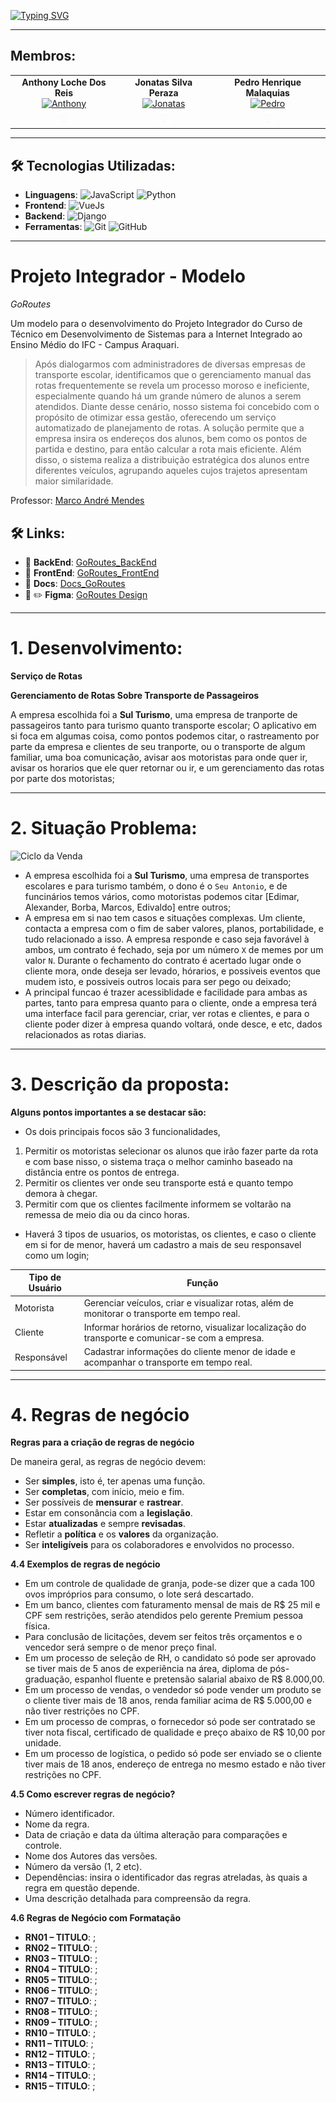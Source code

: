 [![Typing SVG](https://readme-typing-svg.herokuapp.com/?color=022840&size=35&center=true&vCenter=true&width=1000&lines=Go+Routes,+The+Best+App+Of+Manage+Routes)](https://git.io/typing-svg)

---

## Membros:

<div align="center">
<table>
<tr>
<td align="center">
   <b>Anthony Loche Dos Reis</b> <br>
   <a href="https://github.com/AnthonyLoche"><img src="https://avatars.githubusercontent.com/u/126203565?v=4" width="80px;" alt="Anthony"/></a>
   <br>
   <a href="https://github.com/AnthonyLoche"><img src="https://raw.githubusercontent.com/GoRoutes/Docs_GoRoutes/refs/heads/main/images/github-logo-white.png" width="25px;" alt="GitHub"/></a>
</td>
<td align="center">
   <b>Jonatas Silva Peraza</b> <br>
   <a href="https://github.com/jonatasperaza"><img src="https://avatars.githubusercontent.com/u/73970519?v=4" width="80px;" alt="Jonatas"/></a>
   <br>
   <a href="https://github.com/jonatasperaza"><img src="https://raw.githubusercontent.com/GoRoutes/Docs_GoRoutes/refs/heads/main/images/github-logo-white.png" width="25px;" alt="GitHub"/></a>
</td>
<td align="center">
   <b>Pedro Henrique Malaquias</b> <br>
   <a href="https://github.com/PedroHenmalaquias"><img src="https://avatars.githubusercontent.com/u/127138118?v=4" width="80px;" alt="Pedro"/></a>
   <br>
   <a href="https://github.com/PedroHenmalaquias"><img src="https://raw.githubusercontent.com/GoRoutes/Docs_GoRoutes/refs/heads/main/images/github-logo-white.png" width="25px;" alt="GitHub"/></a>
</td>
</tr>
</table>
</div>

---

## 🛠 Tecnologias Utilizadas:

- **Linguagens**: ![JavaScript](https://img.shields.io/badge/-JavaScript-F7DF1E?logo=javascript&logoColor=black) ![Python](https://img.shields.io/badge/-Python-3776AB?logo=python&logoColor=white)
- **Frontend**: ![VueJs](https://img.shields.io/badge/-Vuejs-3FB17F?logo=vue&logoColor=black)
- **Backend**: ![Django](https://img.shields.io/badge/-Django-092E20?logo=django&logoColor=white)
- **Ferramentas**: ![Git](https://img.shields.io/badge/-Git-F05032?logo=git&logoColor=white) ![GitHub](https://img.shields.io/badge/-GitHub-181717?logo=github)

---

# Projeto Integrador - Modelo

_GoRoutes_

Um modelo para o desenvolvimento do Projeto Integrador do Curso de Técnico em Desenvolvimento de Sistemas para a Internet Integrado ao Ensino Médio do IFC - Campus Araquari.

> Após dialogarmos com administradores de diversas empresas de transporte escolar, identificamos que o gerenciamento manual das rotas frequentemente se revela um processo moroso e ineficiente, especialmente quando há um grande número de alunos a serem atendidos. Diante desse cenário, nosso sistema foi concebido com o propósito de otimizar essa gestão, oferecendo um serviço automatizado de planejamento de rotas. A solução permite que a empresa insira os endereços dos alunos, bem como os pontos de partida e destino, para então calcular a rota mais eficiente. Além disso, o sistema realiza a distribuição estratégica dos alunos entre diferentes veículos, agrupando aqueles cujos trajetos apresentam maior similaridade.

Professor: [Marco André Mendes](github.com/marcoandre)

## 🛠 Links:

- 🚀 **BackEnd**: [GoRoutes_BackEnd](https://github.com/GoRoutes/GoRoutes_BackEnd)
- 🎨 **FrontEnd**: [GoRoutes_FrontEnd](https://github.com/GoRoutes/GoRoutes_FrontEnd)
- 📄 **Docs**: [Docs_GoRoutes](https://github.com/GoRoutes/Docs_GoRoutes)
- 🎨 ✏️ **Figma**: [GoRoutes Design](https://www.figma.com/design/Pm53DckyC128A7oBmkp6RP/GoRoutes?node-id=0-1&p=f&t=4rlqR8FZlcixSg3n-0)

---

# 1. Desenvolvimento:

**Serviço de Rotas**

**Gerenciamento de Rotas Sobre Transporte de Passageiros**

A empresa escolhida foi a **Sul Turismo**, uma empresa de tranporte de passageiros tanto para turismo quanto transporte escolar;
O aplicativo em si foca em algumas coisa, como pontos podemos citar, o rastreamento por parte da empresa e clientes de seu tranporte, ou o transporte de algum familiar, uma boa comunicação, avisar aos motoristas para onde quer ir, avisar os horarios que ele quer retornar ou ir, e um gerenciamento das rotas por parte dos motoristas;

---

# 2. Situação Problema:

![Ciclo da Venda](docs/ciclo_da_venda.webp "Ciclo da Venda")


- A empresa escolhida foi a **Sul Turismo**, uma empresa de transportes escolares e para turismo também, o dono é o `Seu Antonio`, e de funcinários temos vários, como motoristas podemos citar [Edimar, Alexander, Borba, Marcos, Edivaldo] entre outros;
- A empresa em si nao tem casos e situações complexas. Um cliente, contacta a empresa com o fim de saber valores, planos, portabilidade, e tudo relacionado a isso. A empresa responde e caso seja favorável à ambos, um contrato é fechado, seja por um número `X` de memes por um valor `N`. Durante o fechamento do contrato é acertado lugar onde o cliente mora, onde deseja ser levado, hórarios, e possiveis eventos que mudem isto, e possiveis outros locais para ser pego ou deixado;
- A principal funcao é trazer acessiblidade e facilidade para ambas as partes, tanto para empresa quanto para o cliente, onde a empresa terá uma interface facil para gerenciar, criar, ver rotas e clientes, e para o cliente poder dizer à empresa quando voltará, onde desce, e etc, dados relacionados as rotas diarias.

---

# 3. Descrição da proposta:

**Alguns pontos importantes a se destacar são:**

- Os dois principais focos são 3 funcionalidades, 
1. Permitir os motoristas selecionar os alunos que irão fazer parte da rota e com base nisso, o sistema traça o melhor caminho baseado na distância entre os pontos de entrega.  
2. Permitir os clientes ver onde seu transporte está e quanto tempo demora à chegar.  
3. Permitir com que os clientes facilmente informem se voltarão na remessa de meio dia ou da cinco horas.  
- Haverá 3 tipos de usuarios, os motoristas, os clientes, e caso o cliente em si for de menor, haverá um cadastro a mais de seu responsavel como um login;

| **Tipo de Usuário** | **Função**                                                                                     |
|----------------------|-----------------------------------------------------------------------------------------------|
| Motorista           | Gerenciar veículos, criar e visualizar rotas, além de monitorar o transporte em tempo real.  |
| Cliente             | Informar horários de retorno, visualizar localização do transporte e comunicar-se com a empresa. |
| Responsável         | Cadastrar informações do cliente menor de idade e acompanhar o transporte em tempo real.      |

---

# 4. Regras de negócio

**Regras para a criação de regras de negócio**

De maneira geral, as regras de negócio devem:

- Ser **simples**, isto é, ter apenas uma função.
- Ser **completas**, com início, meio e fim.
- Ser possíveis de **mensurar** e **rastrear**.
- Estar em consonância com a **legislação**.
- Estar **atualizadas** e sempre **revisadas**.
- Refletir a **política** e os **valores** da organização.
- Ser **inteligíveis** para os colaboradores e envolvidos no processo.

**4.4 Exemplos de regras de negócio**

- Em um controle de qualidade de granja, pode-se dizer que a cada 100 ovos impróprios para consumo, o lote será descartado.
- Em um banco, clientes com faturamento mensal de mais de R$ 25 mil e CPF sem restrições, serão atendidos pelo gerente Premium pessoa física.
- Para conclusão de licitações, devem ser feitos três orçamentos e o vencedor será sempre o de menor preço final.
- Em um processo de seleção de RH, o candidato só pode ser aprovado se tiver mais de 5 anos de experiência na área, diploma de pós-graduação, espanhol fluente e pretensão salarial abaixo de R$ 8.000,00.
- Em um processo de vendas, o vendedor só pode vender um produto se o cliente tiver mais de 18 anos, renda familiar acima de R$ 5.000,00 e não tiver restrições no CPF.
- Em um processo de compras, o fornecedor só pode ser contratado se tiver nota fiscal, certificado de qualidade e preço abaixo de R$ 10,00 por unidade.
- Em um processo de logística, o pedido só pode ser enviado se o cliente tiver mais de 18 anos, endereço de entrega no mesmo estado e não tiver restrições no CPF.

**4.5 Como escrever regras de negócio?**

- Número identificador.
- Nome da regra.
- Data de criação e data da última alteração para comparações e controle.
- Nome dos Autores das versões.
- Número da versão (1, 2 etc).
- Dependências: insira o identificador das regras atreladas, às quais a regra em questão depende.
- Uma descrição detalhada para compreensão da regra.

**4.6 Regras de Negócio com Formatação**

- **RN01 – TITULO**: ;
- **RN02 – TITULO**: ;
- **RN03 – TITULO**: ;
- **RN04 – TITULO**: ;
- **RN05 – TITULO**: ;
- **RN06 – TITULO**: ;
- **RN07 – TITULO**: ;
- **RN08 – TITULO**: ;
- **RN09 – TITULO**: ;
- **RN10 – TITULO**: ;
- **RN11 – TITULO**: ;
- **RN12 – TITULO**: ;
- **RN13 – TITULO**: ;
- **RN14 – TITULO**: ;
- **RN15 – TITULO**: ;

<!-- <img width=100% src="https://capsule-render.vercel.app/api?type=waving&color=022840&height=120&section=footer"/> -->
